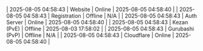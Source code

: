 | 2025-08-05 04:58:43 | Website | Online | 2025-08-05 04:58:40 |
| 2025-08-05 04:58:43 | Registration | Offline | N/A |
| 2025-08-05 04:58:43 | Auth Server | Online | 2025-08-05 04:58:40 |
| 2025-08-05 04:58:43 | Kezan (PvE) | Offline | 2025-08-03 17:58:02 |
| 2025-08-05 04:58:43 | Gurubashi (PvP) | Offline | N/A |
| 2025-08-05 04:58:43 | Cloudflare | Online | 2025-08-05 04:58:40 |

